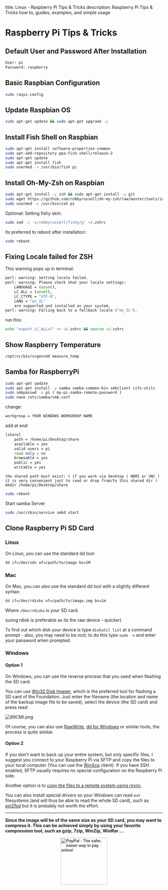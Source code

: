 title: Linux - Raspberry Pi Tips & Tricks
description: Raspberry Pi Tips & Tricks how to, guides, examples, and simple usage

# Raspberry Pi Tips & Tricks

## Default User and Password After Installation

```bash
User: pi
Password: raspberry
```

## Basic Raspbian Configuration

```bash
sudo raspi-config
```

## Update Raspbian OS

```bash
sudo apt-get update && sudo apt-get upgrade -y
```

## Install Fish Shell on Raspbian

```bash
sudo apt-get install software-properties-common
sudo apt-add-repository ppa:fish-shell/release-2
sudo apt-get update
sudo apt-get install fish
sudo usermod -s /usr/bin/fish pi
```

## Install Oh-My-Zsh on Raspbian

```bash
sudo apt-get install -y zsh && sudo apt-get install -y git
sudo wget https://github.com/robbyrussell/oh-my-zsh/raw/master/tools/install.sh -O - | zsh && chsh -s `which zsh`
sudo usermod -s /usr/bin/zsh pi
```

Optional:
Setting fishy skin:

```bash
sudo sed -i 's/robbyrussell/fishy/g' ~/.zshrc
```

Its preferred to reboot after installation:

```bash
sudo reboot
```

## Fixing Locale failed for ZSH

This warning pops up in terminal:

```bash
perl: warning: Setting locale failed.
perl: warning: Please check that your locale settings:
    LANGUAGE = (unset),
    LC_ALL = (unset),
    LC_CTYPE = "UTF-8",
    LANG = "en_IL"
    are supported and installed on your system.
perl: warning: Falling back to a fallback locale ("en_IL").
```

run this:

```bash
echo "export LC_ALL=C" >> ~/.zshrc && source ~/.zshrc
```

## Show Raspberry Temperature

```bash
/opt/vc/bin/vcgencmd measure_temp
```

## Samba for RaspberryPi

```bash
sudo apt-get update
sudo apt-get install -y samba samba-common-bin smbclient cifs-utils
sudo smbpasswd -a pi ( my-pi-samba-remote-password )
sudo nano /etc/samba/smb.conf
```

change:

```bash
workgroup = YOUR WINDOWS WORKGROUP NAME
```

add at end:

```bash
[share]
    path = /home/pi/Desktop/share
    available = yes
    valid users = pi
    read only = no
    browsable = yes
    public = yes
    writable = yes
```

`the shared path must exist: ( if you work via desktop ( HDMI or VNC ) it is very convenient just to read or drop from/to this shared dir ) mkdir /home/pi/Desktop/share`

```bash
sudo reboot
```

Start samba Server

```bash
sudo /usr/sbin/service smbd start
```

## Clone Raspberry Pi SD Card

### Linux

On Linux, you can use the standard dd tool:

```bash
dd if=/dev/sdx of=/path/to/image bs=1M
```

### Mac

On Mac, you can also use the standard dd tool with a slightly different syntax:

```bash
dd if=/dev/rdiskx of=/path/to/image.img bs=1m
```

Where `/dev/rdiskx` is your SD card.

(using rdisk is preferable as its the raw device - quicker)

To find out which disk your device is type `diskutil list` at a command prompt - also, you may need to be root; to do this type `sudo -s` and enter your password when prompted.

### Windows

#### Option 1

On Windows, you can use the reverse process that you used when flashing the SD card.

You can use [Win32 Disk Imager](https://sourceforge.net/projects/win32diskimager/), which is the preferred tool for flashing a SD card of the Foundation. Just enter the filename (the location and name of the backup image file to be saved), select the device (the SD card) and press read:

![89CMl.png](https://i.stack.imgur.com/89CMl.png)

Of course, you can also use [RawWrite](http://www.chrysocome.net/rawwrite), [dd for Windows](http://www.chrysocome.net/dd) or similar tools, the process is quite similar.

#### Option 2

If you don't want to back up your entire system, but only specific files, I suggest you connect to your Raspberry Pi via SFTP and copy the files to your local computer (You can use the [WinScp](http://winscp.net/eng/index.php) client). If you have SSH enabled, SFTP usually requires no special configuration on the Raspberry Pi side.

Another option is to [copy the files to a remote system using rsync](https://raspberrypi.stackexchange.com/questions/5427/can-a-raspberry-pi-be-used-to-create-a-backup-of-itself/).

You can also install special drivers so your Windows can read `ext` filesystems (and will thus be able to read the whole SD card), such as [ext2fsd](http://www.ext2fsd.com/) but it is probably not worth the effort.

---

**Since the image will be of the same size as your SD card, you may want to compress it. This can be achieved simply by using your favorite compression tool, such as gzip, 7zip, WinZip, WinRar ...**

<!-- Donation Button -->
<form action="https://www.paypal.com/cgi-bin/webscr" method="post" target="_top" align="center"><input type="hidden" name="cmd" value="_s-xclick"><input type="hidden" name="hosted_button_id" value="Q94AU5RUD4X6A"><input type="image" src="https://raw.githubusercontent.com/fire1ce/3os.org/gh-pages/assets/images/beerDonation.png" width="150px" border="0" name="submit" alt="PayPal - The safer, easier way to pay online!"></form>
<!-- Donation Button -->